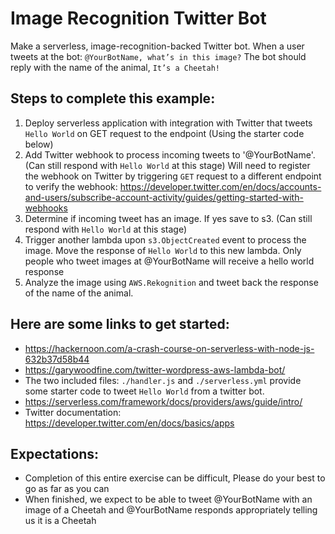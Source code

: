 # Image Recognition Twitter Bot

Make a serverless, image-recognition-backed Twitter bot.
When a user tweets at the bot: `@YourBotName, what’s in this image?` The bot should reply with the name of the animal, `It’s a Cheetah!`

## Steps to complete this example:
 1. Deploy serverless application with integration with Twitter that tweets `Hello World` on GET request to the endpoint (Using the starter code below)
 2. Add Twitter webhook to process incoming tweets to '@YourBotName'. (Can still respond with `Hello World` at this stage)
     Will need to register the webhook on Twitter by triggering `GET` request to a different endpoint to verify the webhook:
     https://developer.twitter.com/en/docs/accounts-and-users/subscribe-account-activity/guides/getting-started-with-webhooks
 3. Determine if incoming tweet has an image. If yes save to s3. (Can still respond with `Hello World` at this stage)
 4. Trigger another lambda upon `s3.ObjectCreated` event to process the image. Move the response of `Hello World` to this new lambda.
     Only people who tweet images at @YourBotName will receive a hello world response
 5. Analyze the image using `AWS.Rekognition` and tweet back the response of the name of the animal.

## Here are some links to get started:
- https://hackernoon.com/a-crash-course-on-serverless-with-node-js-632b37d58b44
- https://garywoodfine.com/twitter-wordpress-aws-lambda-bot/
- The two included files: `./handler.js` and `./serverless.yml` provide some starter code to tweet `Hello World` from a twitter bot.
- https://serverless.com/framework/docs/providers/aws/guide/intro/
- Twitter documentation: https://developer.twitter.com/en/docs/basics/apps

## Expectations:
- Completion of this entire exercise can be difficult, Please do your best to go as far as you can
- When finished, we expect to be able to tweet @YourBotName with an image of a Cheetah and @YourBotName responds appropriately telling us it is a Cheetah
